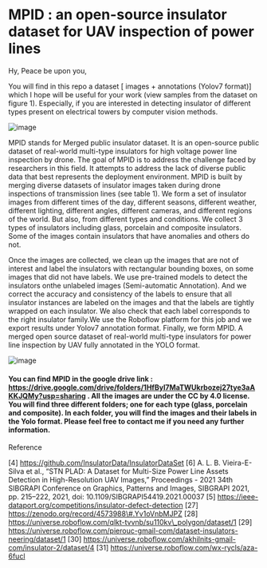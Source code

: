 # MPID : an open-source insulator dataset for UAV inspection of power lines

Hy, Peace be upon you,

You will find in this repo a dataset [ images + annotations (Yolov7 format)] which I hope will be useful for your work (view samples from the dataset on figure 1). Especially, if you are interested in detecting insulator of different types present on electrical towers by computer vision methods.

![image](https://user-images.githubusercontent.com/82882383/208925684-d332c0db-d1b1-4e36-af5b-6e6e7bb2a3b9.png)

MPID stands for Merged public insulator dataset. 
It is an open-source public dataset of real-world multi-type insulators for high voltage power line inspection by drone.
The goal of MPID is to address the challenge faced by researchers in this field. It attempts to address the lack of diverse public data that best represents the deployment environment. MPID is built by merging diverse datasets of insulator images taken during drone inspections of transmission lines (see table 1). We form a set of insulator images from different times of the day, different seasons, different weather, different lighting, different angles, different cameras, and different regions of the world. But also, from different types and conditions. We collect 3 types of insulators including glass, porcelain and composite insulators. Some of the images contain insulators that have anomalies and others do not.

Once the images are collected, we clean up the images that are not of interest and label the insulators with rectangular bounding boxes, on some images
that did not have labels. We use pre-trained models to detect the insulators onthe unlabeled images (Semi-automatic Annotation). And we correct the accuracy and consistency of the labels to ensure that all insulator instances are labeled on the images and that the labels are tightly wrapped on each insulator. We also check that each label corresponds to the right insulator family.We use the Roboflow platform for this job and we export results under Yolov7 annotation format. Finally, we form MPID. A merged open source dataset of real-world multi-type insulators for power line inspection by UAV fully annotated in the YOLO format. 


![image](https://user-images.githubusercontent.com/82882383/208925730-d7554ba2-b049-4f42-a8c1-661b40fc9e70.png)


#### You can find MPID in the google drive link : https://drive.google.com/drive/folders/1HfByI7MaTWUkrbozej27tye3aAKKJQMy?usp=sharing . All the images are under the CC by 4.0 license. You will find three different folders; one for each type (glass, porcelain and composite). In each folder, you will find the images and their labels in the Yolo format.  Please feel free to contact me if you need any further information.

Reference

[4]  https://github.com/InsulatorData/InsulatorDataSet
[6] A. L. B. Vieira-E-Silva et al., “STN PLAD: A Dataset for Multi-Size Power
Line Assets Detection in High-Resolution UAV Images,” Proceedings - 2021
34th SIBGRAPI Conference on Graphics, Patterns and Images, SIBGRAPI
2021, pp. 215–222, 2021, doi: 10.1109/SIBGRAPI54419.2021.00037
[5] https://ieee-dataport.org/competitions/insulator-defect-detection
[27] https://zenodo.org/record/4573988\#.Yv1oVnbMJPZ 
[28] https://universe.roboflow.com/qlkt-tvvnb/su110kv\_polygon/dataset/1
[29] https://universe.roboflow.com/pierouc-gmail-com/dataset-insulators-neering/dataset/1
[30] https://universe.roboflow.com/akhilnits-gmail-com/insulator-2/dataset/4
[31] https://universe.roboflow.com/wx-rycls/aza-6fucl
